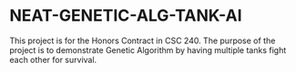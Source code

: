 # NEAT-GENETIC-ALG-TANK-AI
This project is for the Honors Contract in CSC 240. The purpose of the project is to demonstrate Genetic Algorithm by having multiple tanks fight each other for survival.
